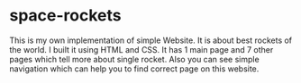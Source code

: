 # space-rockets
This is my own implementation of simple Website. It is about best rockets of the world. I built it using HTML and CSS. It has 1 main page and 7 other pages which tell more about single rocket. Also you can see simple navigation which can help you to find correct page on this website.
